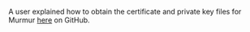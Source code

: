 A user explained how to obtain the certificate and private key files for Murmur  [here](https://github.com/mumble-voip/mumble/issues/3439#issuecomment-403257193) on GitHub.

